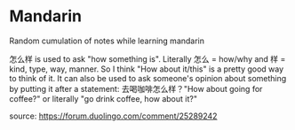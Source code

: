 # Mandarin
Random cumulation of notes while learning mandarin

怎么样 is used to ask "how something is". Literally 怎么 = how/why and 样 = kind, type, way, manner. So I think "How about it/this" is a pretty good way to think of it. It can also be used to ask someone's opinion about something by putting it after a statement: 去喝咖啡怎么样？"How about going for coffee?" or literally "go drink coffee, how about it?"

source: https://forum.duolingo.com/comment/25289242
